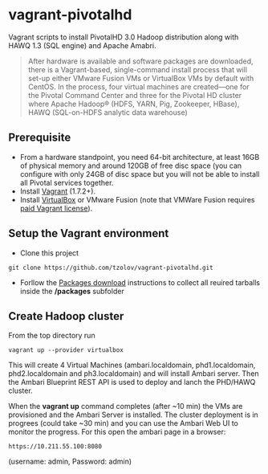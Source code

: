 vagrant-pivotalhd
=================
Vagrant scripts to install PivotalHD 3.0 Hadoop distribution along with HAWQ 1.3 (SQL engine) and Apache Amabri.

> After hardware is available and software packages are downloaded, there is a Vagrant-based, single-command install process that will set-up either VMware Fusion VMs or VirtualBox VMs by default with CentOS. 
In the process, four virtual machines are created—one for the Pivotal Command Center and three for the Pivotal HD cluster where Apache Hadoop® (HDFS, YARN, Pig, Zookeeper, HBase), HAWQ (SQL-on-HDFS analytic data warehouse)

## Prerequisite 
* From a hardware standpoint, you need 64-bit architecture, at least 16GB of physical memory and around 120GB of free disc space (you can configure with only 24GB of disc space but you will not be able to install all Pivotal services together.
* Install [Vagrant](http://www.vagrantup.com/downloads.html) (1.7.2+).
* Install [VirtualBox](https://www.virtualbox.org/) or VMware Fusion (note that VMWare Fusion requires [paid Vagrant license](http://www.vagrantup.com/vmware)). 

## Setup the Vagrant environment
* Clone this project
```
git clone https://github.com/tzolov/vagrant-pivotalhd.git
```
* Forllow the [Packages download](https://github.com/tzolov/vagrant-pivotalhd/tree/master/packages) instructions to collect all reuired tarballs inside the **/packages** subfolder

## Create Hadoop cluster
From the top directory run
```
vagrant up --provider virtualbox
```
This will create 4 Virtual Machines (ambari.localdomain, phd1.localdomain, phd2.localdomain and ph3.localdomain) and will install Ambari server. Then the Ambari Blueprint REST API is used to deploy and lanch the PHD/HAWQ cluster. 

When the **vagrant up** command completes (after ~10 min) the VMs are provisioned and the Ambari Server is installed. The cluster deployment is in progrees (could take ~30 min) and you can use the Ambari Web UI to monitor the progress. For this open the ambari page in a browser:
```
https://10.211.55.100:8080
```
(username: admin, Password: admin)



